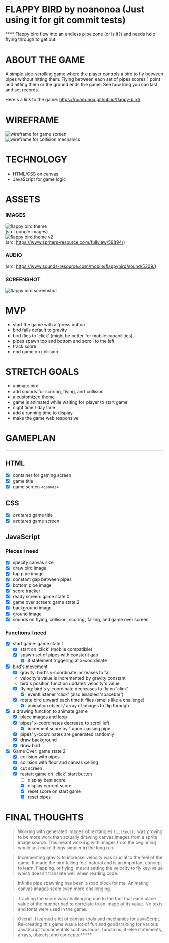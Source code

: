 # FLAPPY BIRD by noanonoa (Just using it for git commit tests)
**** Flappy bird flew into an endless pipe zone (or is it?) and needs help flying through to get out.  

# ABOUT THE GAME
A simple side-scrolling game where the player controls a bird to fly between pipes without hitting them.  Flying between each set of pipes scores 1 point and hitting them or the ground ends the game.  See how long you can last and set records.  

Here's a link to the game:
https://noanonoa.github.io/flappy-bird/

# WIREFRAME  
![wireframe for game screen](/img/001-wireframe.png "Game Screen")  
![wireframe for collision mechanics](/img/002-wireframe.png "Collision Mechanics")

# TECHNOLOGY
 * HTML/CSS on canvas
 * JavaScript for game logic

# ASSETS
### IMAGES
![flappy bird theme](/img/og-theme.png)  
(src: google images)  
![flappy bird theme v2](/img/og-theme-2.png)  
(src: https://www.spriters-resource.com/fullview/59894/)  
### AUDIO
(src: https://www.sounds-resource.com/mobile/flappybird/sound/5309/)
### SCREENSHOT
![flappy bird screenshot](/img/001-screenshot.png)

# MVP
 * start the game with a 'press button'
 * bird falls default to gravity
 * bird flies to 'click' (might be better for mobile capabilities)
 * pipes spawn top and bottom and scroll to the left 
 * track score
 * end game on collision

# STRETCH GOALS
 * animate bird
 * add sounds for scoring, flying, and collision
 * a customized theme
 * game is animated while waiting for player to start game
 * night time / day time
 * add a running time to display
 * make the game web responsive

# GAMEPLAN
---
## HTML
 - [X] container for gaming screen
 - [X] game title
 - [X] game screen `<canvas>`

## CSS
 - [X] *centered* game title
 - [X] *centered* game screen

## JavaScript
### Pieces I need
 - [X] specify canvas size
 - [X] draw bird image
 - [X] top pipe image
 - [X] constant gap between pipes
 - [X] bottom pipe image
 - [X] score tracker
 - [X] ready screen: game state 0
 - [X] game over screen: game state 2
 - [X] background image
 - [X] ground image
 - [X] sounds on flying, collision, scoring, falling, and game over screen
### Functions I need
 - [X] start game: game state 1
    - [X] start on 'click' (mobile compatible)
    - [X] spawn set of pipes with constant gap
      - [X] if statement triggering at x-coordinate
 - [X] bird's movement
    - [X] gravity: bird's y-coordinate increases to fall  
     * velocity's value is incremented by gravity constant
     * bird's position function updates velocity's value
    - [X] flying: bird's y-coordinate decreases to fly on 'click'
        - [X] eventListener 'click' (also enabled 'spacebar')
    - [X] rotate bird upward each time it flies (smells like a challenge)
        - [X] animation object / array of images to flip through
 - [X] a drawing function to animate game
   - [X] place images and loop
    - [X] pipes' x-coordinates decrease to scroll left
        - [X] increment score by 1 upon passing pipe
    - [X] pipes' y-coordinates are generated randomly
    - [X] draw background
    - [X] draw bird
 - [X] Game Over: game state 2
    - [X] collision with pipes
    - [X] collision with floor and canvas ceiling
    - [X] cut screen
    - [X] restart game on 'click' start button
        - [ ] display best score
        - [X] display current score
        - [X] reset score on start game
        - [X] reset pipes

# FINAL THOUGHTS
> Working with generated images of rectangles `fillRect()` was proving to be more work than actually drawing canvas images from a sprite image source.  This meant working with images from the beginning would just make things simpler in the long run.

> Incrementing gravity to increase velocity was crucial to the feel of the game.  It made the bird falling feel natural and is an important concept to learn.  Flapping, or flying, meant setting the velocity to fly key-value which doesn't translate well when reading code.  

> Infinite pipe spawning has been a road block for me.  Animating canvas images seem even more challenging.

> Tracking the score was challenging due to the fact that each place value of the number had to correlate to an image of its value. No texts and fonts were used in the game.

> Overall, I learned a lot of canvas tools and mechanics for JavaScript.  Re-creating this game was a lot of fun and good training for various JavaScript fundamentals such as loops, functions, if-else statements, arrays, objects, and concepts.*****